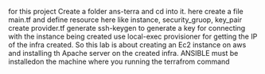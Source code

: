 for this project
Create a folder ans-terra and cd into it.
here create a file main.tf  and define resource here like instance, security_gruop, key_pair
create provider.tf
generate ssh-keygen to generate a key for connecting with the instance being created
use local-exec provisioner for getting the IP of the infra created.
So this lab is about creating an Ec2 instance on aws 
and  installing th Apache server on the created infra.
ANSIBLE must be installedon the machine where you running the terrafrom command
